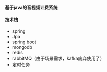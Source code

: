#### 基于java的音视频计费系统

#### 技术栈

- spring
- Jpa
- spring boot
- mongodb
- redis
- rabbitMQ（由于场景需求，kafka废弃使用了）
- 定时任务
